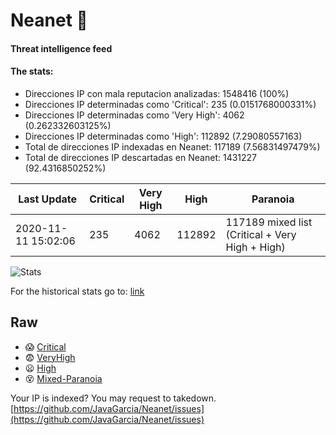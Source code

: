 # Neanet :hocho:
#### Threat intelligence feed
#### The stats:

- Direcciones IP con mala reputacion analizadas: 1548416 (100%)
- Direcciones IP determinadas como 'Critical':  235 (0.0151768000331%)
- Direcciones IP determinadas como 'Very High':  4062 (0.262332603125%)
- Direcciones IP determinadas como 'High':  112892 (7.29080557163)
- Total de direcciones IP indexadas en Neanet:  117189 (7.56831497479%)
- Total de direcciones IP descartadas en Neanet:  1431227 (92.4316850252%)

| Last Update | Critical | Very High | High | Paranoia |
| --- | --- | --- | --- | --- |
| 2020-11-11 15:02:06 | 235 | 4062 | 112892 | 117189 mixed list (Critical + Very High + High)|

![Stats](https://docs.google.com/spreadsheets/d/e/2PACX-1vSnaNMIXVabIpDJjufMlzH7poXnshF3mgd8Is1g9ytUEzVsP5my4Trn8f-xkoLLQ38xpL3HtmUexLo6/pubchart?oid=501124687&format=image)

For the historical stats go to: [link](/stats.csv)
## Raw
- :scream: [Critical](https://raw.githubusercontent.com/JavaGarcia/Neanet/master/blacklists/neanet_critical.txt)
- :fearful: [VeryHigh](https://raw.githubusercontent.com/JavaGarcia/Neanet/master/blacklists/neanet_veryHigh.txtt)
- :frowning: [High](https://raw.githubusercontent.com/JavaGarcia/Neanet/master/blacklists/neanet_high.txt)
- :dizzy_face: [Mixed-Paranoia](https://raw.githubusercontent.com/JavaGarcia/Neanet/master/blacklists/neanet_all.txt)


Your IP is indexed? You may request to takedown. [https://github.com/JavaGarcia/Neanet/issues](https://github.com/JavaGarcia/Neanet/issues)



















































































































































































































































































































































































































































































































































































































































































































































































































































































































































































































































































































































































































































































































































































































































































































































































































































































































































































































































































































































































































































































































































